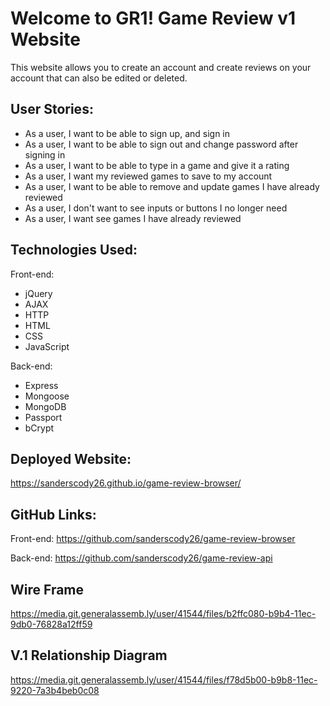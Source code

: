 # Welcome to GR1! Game Review v1 Website

This website allows you to create an account and create reviews on your account that can also be edited or deleted.

## User Stories:

- As a user, I want to be able to sign up, and sign in
- As a user, I want to be able to sign out and change password after signing in
- As a user, I want to be able to type in a game and give it a rating
- As a user, I want my reviewed games to save to my account
- As a user, I want to be able to remove and update games I have already reviewed
- As a user, I don't want to see inputs or buttons I no longer need
- As a user, I want see games I have already reviewed

## Technologies Used:
Front-end:
- jQuery
- AJAX
- HTTP
- HTML
- CSS
- JavaScript
  
Back-end:
- Express
- Mongoose
- MongoDB
- Passport
- bCrypt
  
## Deployed Website:
https://sanderscody26.github.io/game-review-browser/

## GitHub Links:
Front-end: https://github.com/sanderscody26/game-review-browser

Back-end: https://github.com/sanderscody26/game-review-api

## Wire Frame

https://media.git.generalassemb.ly/user/41544/files/b2ffc080-b9b4-11ec-9db0-76828a12ff59

## V.1 Relationship Diagram

https://media.git.generalassemb.ly/user/41544/files/f78d5b00-b9b8-11ec-9220-7a3b4beb0c08
